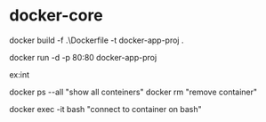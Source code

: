 # docker-core

docker build -f .\Dockerfile -t docker-app-proj .

docker run -d -p 80:80 docker-app-proj

ex:int

docker ps --all "show all conteiners"
docker rm <id> "remove container"

docker exec -it <id> bash "connect to container on bash"
